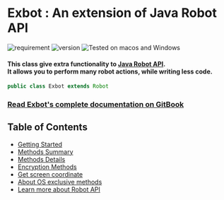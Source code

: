 # Exbot : An extension of Java Robot API <br>


![requirement](https://img.shields.io/badge/Require-Java%207%20or%20later-red.svg)
![version](https://img.shields.io/badge/Version-1.0.1-brightgreen.svg)
![Tested on macos and Windows](https://img.shields.io/badge/Tested%20on-macOS%20and%20Windows-blue.svg)


#### This class give extra functionality to [Java Robot API](https://docs.oracle.com/javase/7/docs/api/java/awt/Robot.html).<br>It allows you to perform many robot actions, while writing less code.
```java
public class Exbot extends Robot
```

### [Read Exbot's complete documentation on GitBook](https://obrassard.gitbooks.io/exbot/)

## Table of Contents
* [Getting Started](/Docs/getting-started.md)
* [Methods Summary](/Docs/methods-summary.md)
* [Methods Details](/Docs/methods-detail.md)
* [Encryption Methods](/Docs/encryption-methods.md)
* [Get screen coordinate](/Docs/get-screen-coordinate.md)
* [About OS exclusive methods](/Docs/methods-summary.md#about-os-exclusive-methods)
* [Learn more about Robot API](https://docs.oracle.com/javase/7/docs/api/java/awt/Robot.html)
